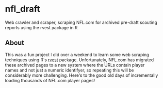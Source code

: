 # nfl_draft
Web crawler and scraper, scraping NFL.com for archived pre-draft scouting reports using the rvest package in R

## About

This was a fun project I did over a weekend to learn some web scraping techniques using R's [rvest](https://rvest.tidyverse.org/) package.  Unfortunately, NFL.com has migrated these archived pages to a new system where the URLs contain player names and not just a numeric identifyer, so repeating this will be considerably more challenging.  Here's to the good old days of incrementally loading thousands of NFL.com player pages!
